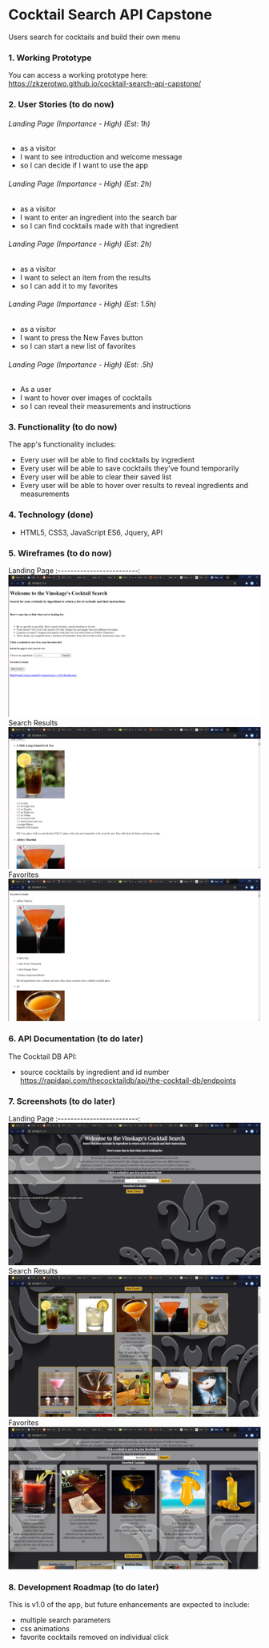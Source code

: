 # Cocktail Search API Capstone
Users search for cocktails and build their own menu




### 1. Working Prototype
You can access a working prototype here: https://zkzerotwo.github.io/cocktail-search-api-capstone/



### 2. User Stories (to do now)
###### Landing Page (Importance - High) (Est: 1h)
* as a visitor
* I want to see introduction and welcome message
* so I can decide if I want to use the app

###### Landing Page (Importance - High) (Est: 2h)
* as a visitor
* I want to enter an ingredient into the search bar
* so I can find cocktails made with that ingredient

###### Landing Page (Importance - High) (Est: 2h)
* as a visitor
* I want to select an item from the results
* so I can add it to my favorites

###### Landing Page (Importance - High) (Est: 1.5h)
* as a visitor
* I want to press the New Faves button
* so I can start a new list of favorites

###### Landing Page (Importance - High) (Est: .5h)
* As a user
* I want to hover over images of cocktails
* so I can reveal their measurements and instructions


### 3. Functionality (to do now)
The app's functionality includes:
* Every user will be able to find cocktails by ingredient
* Every user will be able to save cocktails they've found temporarily
* Every user will be able to clear their saved list
* Every user will be able to hover over results to reveal ingredients and measurements



### 4. Technology (done)
* HTML5, CSS3, JavaScript ES6, Jquery, API



### 5. Wireframes (to do now)
Landing Page
:-------------------------:
![Landing Page](/github-images/wireframes/screenshot1.png)
Search Results
![Search Results](/github-images/wireframes/screenshot2.png)
Favorites
![Favorites](/github-images/wireframes/screenshot3.png)





### 6. API Documentation (to do later)
The Cocktail DB API: 
* source cocktails by ingredient and id number https://rapidapi.com/thecocktaildb/api/the-cocktail-db/endpoints



### 7. Screenshots (to do later)
Landing Page
:-------------------------:
![Landing Page](/github-images/screenshots/screenshot1.png)
Search Results
![Search Results](/github-images/screenshots/screenshot2.png)
Favorites
![Favorites](/github-images/screenshots/screenshot3.png)



### 8. Development Roadmap (to do later)
This is v1.0 of the app, but future enhancements are expected to include:
* multiple search parameters
* css animations
* favorite cocktails removed on individual click


